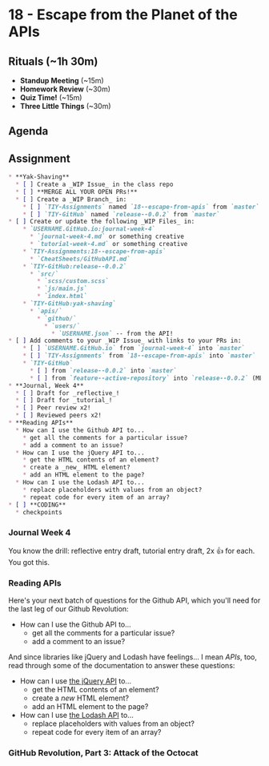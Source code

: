 # 18 - Escape from the Planet of the APIs

## Rituals (~1h 30m)

* **Standup Meeting** (~15m)
* **Homework Review** (~30m)
* **Quiz Time!** (~15m)
* **Three Little Things** (~30m)

## Agenda

## Assignment

```markdown
* **Yak-Shaving**
  * [ ] Create a _WIP Issue_ in the class repo
  * [ ] **MERGE ALL YOUR OPEN PRs!**
  * [ ] Create a _WIP Branch_ in:
    * [ ] `TIY-Assignments` named `18--escape-from-apis` from `master`
    * [ ] `TIY-GitHub` named `release--0.0.2` from `master`
* [ ] Create or update the following _WIP Files_ in:
    * `USERNAME.GitHub.io:journal-week-4`
      * `journal-week-4.md` or something creative
      * `tutorial-week-4.md` or something creative
    * `TIY-Assignments:18--escape-from-apis`
      * `CheatSheets/GitHubAPI.md`
    * `TIY-GitHub:release--0.0.2`
      * `src/`
        * `scss/custom.scss`
        * `js/main.js`
        * `index.html`
    * `TIY-GitHub:yak-shaving`
      * `apis/`
        * `github/`
          * `users/`
            * `USERNAME.json` -- from the API!
* [ ] Add comments to your _WIP Issue_ with links to your PRs in:
    * [ ] `USERNAME.GitHub.io` from `journal-week-4` into `master`
    * [ ] `TIY-Assignments` from `18--escape-from-apis` into `master`
    * `TIY-GitHub`
      * [ ] from `release--0.0.2` into `master`
      * [ ] from `feature--active-repository` into `release--0.0.2` (MERGED)
* **Journal, Week 4**
  * [ ] Draft for _reflective_!
  * [ ] Draft for _tutorial_!
  * [ ] Peer review x2!
  * [ ] Reviewed peers x2!
* **Reading APIs**
  * How can I use the Github API to...
    * get all the comments for a particular issue?
    * add a comment to an issue?
  * How can I use the jQuery API to...
    * get the HTML contents of an element?
    * create a _new_ HTML element?
    * add an HTML element to the page?
  * How can I use the Lodash API to...
    * replace placeholders with values from an object?
    * repeat code for every item of an array?
* [ ] **CODING**
  * checkpoints
```

### Journal Week 4

You know the drill: reflective entry draft, tutorial entry draft, 2x :+1: for each. You got this.

### Reading APIs

Here's your next batch of questions for the Github API, which you'll need for the last leg of our Github Revolution:

* How can I use the Github API to...
  * get all the comments for a particular issue?
  * add a comment to an issue?

And since libraries like jQuery and Lodash have feelings... I mean _APIs_, too, read through some of the documentation to answer these questions:

* How can I use [the jQuery API](http://api.jquery.com) to...
    * get the HTML contents of an element?
    * create a _new_ HTML element?
    * add an HTML element to the page?
* How can I use [the Lodash API](http://lodash.com/docs/) to...
  * replace placeholders with values from an object?
  * repeat code for every item of an array?

### GitHub Revolution, Part 3: Attack of the Octocat

